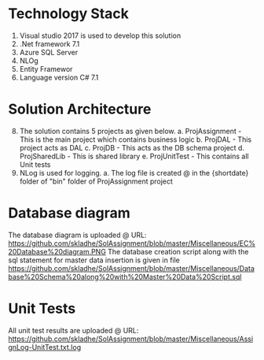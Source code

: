 # Technology Stack
1. Visual studio 2017 is used to develop this solution
2. .Net framework 7.1
3.  Azure SQL Server 
4. NLOg
5. Entity Framewor
6. Language version C# 7.1
# Solution Architecture
8. The solution contains 5 projects as given below.
	a. ProjAssignment  - This is the main project which contains business logic
	b. ProjDAL - This project acts as DAL
	c. ProjDB - This acts as the DB schema project
	d. ProjSharedLib - This is shared library
	e. ProjUnitTest - This contains all Unit tests
9. NLog is used for logging. 
   a. The log file is created @ in the {shortdate} folder of "bin" folder of ProjAssignment project

# Database diagram
  The database diagram is uploaded @ URL:  https://github.com/skladhe/SolAssignment/blob/master/Miscellaneous/EC%20Database%20diagram.PNG
  The database creation script along with the sql statement for master data insertion is given in file https://github.com/skladhe/SolAssignment/blob/master/Miscellaneous/Database%20Schema%20along%20with%20Master%20Data%20Script.sql
# Unit Tests
All unit test results are uploaded @ URL: https://github.com/skladhe/SolAssignment/blob/master/Miscellaneous/AssignLog-UnitTest.txt.log

